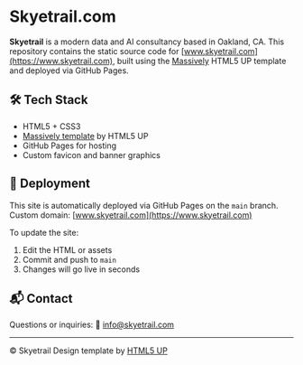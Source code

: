 # Skyetrail.com

**Skyetrail** is a modern data and AI consultancy based in Oakland, CA.
This repository contains the static source code for [www.skyetrail.com](https://www.skyetrail.com), built using the [Massively](https://html5up.net/massively) HTML5 UP template and deployed via GitHub Pages.

## 🛠️ Tech Stack

- HTML5 + CSS3
- [Massively template](https://html5up.net/massively) by HTML5 UP
- GitHub Pages for hosting
- Custom favicon and banner graphics

## 🚀 Deployment

This site is automatically deployed via GitHub Pages on the `main` branch.
Custom domain: [www.skyetrail.com](https://www.skyetrail.com)

To update the site:
1. Edit the HTML or assets
2. Commit and push to `main`
3. Changes will go live in seconds

## 📬 Contact

Questions or inquiries:
📧 [info@skyetrail.com](mailto:info@skyetrail.com)

---

© Skyetrail
Design template by [HTML5 UP](https://html5up.net)